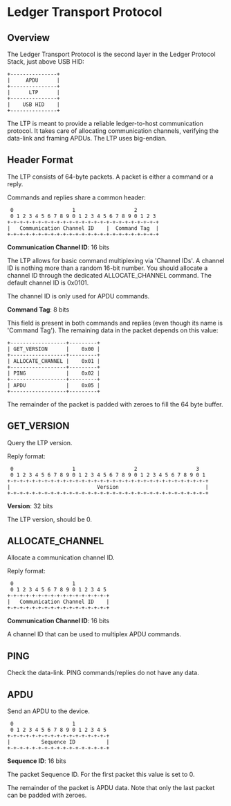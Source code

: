 # Ledger Transport Protocol

## Overview

The Ledger Transport Protocol is the second layer in the Ledger
Protocol Stack, just above USB HID:

```
+---------------+
|     APDU      |
+---------------+
|      LTP      |
+---------------+
|    USB HID    |
+---------------+
```

The LTP is meant to provide a reliable ledger-to-host communication
protocol. It takes care of allocating communication channels, verifying
the data-link and framing APDUs. The LTP uses big-endian.

## Header Format

The LTP consists of 64-byte packets. A packet is either a command or
a reply.

Commands and replies share a common header:

```
 0                   1                   2
 0 1 2 3 4 5 6 7 8 9 0 1 2 3 4 5 6 7 8 9 0 1 2 3
+-+-+-+-+-+-+-+-+-+-+-+-+-+-+-+-+-+-+-+-+-+-+-+-+
|   Communication Channel ID    |  Command Tag  |
+-+-+-+-+-+-+-+-+-+-+-+-+-+-+-+-+-+-+-+-+-+-+-+-+
```

**Communication Channel ID**: 16 bits

The LTP allows for basic command multiplexing via 'Channel IDs'. A
channel ID is nothing more than a random 16-bit number. You should
allocate a channel ID through the dedicated ALLOCATE_CHANNEL command.
The default channel ID is 0x0101.

The channel ID is only used for APDU commands.

**Command Tag**: 8 bits

This field is present in both commands and replies (even though its name
is 'Command Tag'). The remaining data in the packet depends on this value:

```
+------------------+---------+
| GET_VERSION      |    0x00 |
+------------------+---------+
| ALLOCATE_CHANNEL |    0x01 |
+------------------+---------+
| PING             |    0x02 |
+------------------+---------+
| APDU             |    0x05 |
+------------------+---------+
```

The remainder of the packet is padded with zeroes to fill the 64
byte buffer.

## GET_VERSION

Query the LTP version.

Reply format:

```
 0                   1                   2                   3
 0 1 2 3 4 5 6 7 8 9 0 1 2 3 4 5 6 7 8 9 0 1 2 3 4 5 6 7 8 9 0 1
+-+-+-+-+-+-+-+-+-+-+-+-+-+-+-+-+-+-+-+-+-+-+-+-+-+-+-+-+-+-+-+-+
|                            Version                            |
+-+-+-+-+-+-+-+-+-+-+-+-+-+-+-+-+-+-+-+-+-+-+-+-+-+-+-+-+-+-+-+-+
```

**Version**: 32 bits

The LTP version, should be 0.

## ALLOCATE_CHANNEL

Allocate a communication channel ID.

Reply format:

```
 0                   1
 0 1 2 3 4 5 6 7 8 9 0 1 2 3 4 5
+-+-+-+-+-+-+-+-+-+-+-+-+-+-+-+-+
|   Communication Channel ID    |
+-+-+-+-+-+-+-+-+-+-+-+-+-+-+-+-+
```

**Communication Channel ID**: 16 bits

A channel ID that can be used to multiplex APDU commands.

## PING

Check the data-link. PING commands/replies do not have any data.

## APDU

Send an APDU to the device.

```
 0                   1
 0 1 2 3 4 5 6 7 8 9 0 1 2 3 4 5
+-+-+-+-+-+-+-+-+-+-+-+-+-+-+-+-+
|          Sequence ID          |
+-+-+-+-+-+-+-+-+-+-+-+-+-+-+-+-+
```

**Sequence ID**: 16 bits

The packet Sequence ID. For the first packet this value is set to 0.

The remainder of the packet is APDU data. Note that only the last packet
can be padded with zeroes.
